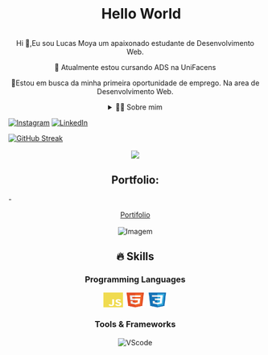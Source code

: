 <!-- TiTulo-->
<div id="user-content-toc">
  <ul align="center">
    <summary><h1 style="display: inline-block">Hello World</h1></summary>
</div>


<!-- Presentation -->
<div align="center">
<p>
  Hi 👋,Eu sou Lucas Moya um apaixonado estudante de Desenvolvimento Web.

🌱 Atualmente estou cursando ADS na UniFacens 

   🔭Estou em busca da minha primeira oportunidade de emprego. Na area de Desenvolvimento Web.
</p>

<!-- Dropdown -->
<details>
  <summary>👨‍💻 Sobre mim</summary>

-💬 Tenho 20 anos e atualmente moro em Sorocaba-SP. Tenho um pouco de experiência com HTML, CSS e JavaScript.  Recentemente, participei de um projeto "Portas Abertas" na faculdade, o que me ajudou a desenvolver habilidades importantes como gestão de comunidades, lógica e comunicação.

-⚡ Gosto muito de jogar jogos no computador e também tenho um grande interesse por culinária. Sempre procuro visualizar projetos de outras pessoas para adquirir conhecimento e aprimorar minhas habilidades. Acredito que nossos interesses pessoais contribuem para uma percepção mais refinada das coisas e resolução de problemas.
</details>
  </div>

<!-- Links -->

[![Instagram](https://img.shields.io/badge/Instagram-E4405F?style=for-the-badge&logo=instagram&logoColor=white)](https://www.instagram.com/Lucas__moyaa/)
[![LinkedIn](https://img.shields.io/badge/LinkedIn-0077B5?style=for-the-badge&logo=linkedin&logoColor=white)](https://www.linkedin.com/in/lucas-moyaa/)



<!--  GitHub Streak -->
[![GitHub Streak](https://streak-stats.demolab.com?user=LucasMoyaa&theme=black-ice&card_width=900)](https://git.io/streak-stats)

<!-- Visit-counter -->
<p align="center"><img align="center" src="https://visit-counter.vercel.app/counter.png?page=&s=40&c=00b3ff&bg=00000000&no=2&ff=digii&tb=Visitantes%3A+&ta=" /></p> 


<!-- Portifolio -->
##  <div align="center"> Portfolio:
-<div align="center"> [Portifolio](https://portifoliolm.netlify.app/)
  </div>


<!-- GIF -->
<p align="center">
  <img align="center" src="https://github.com/VariableBee/VariableBee/assets/77739311/4e9f41af-6b57-49a7-b15a-74322e96b4d7" alt="Imagem">
</p>


##  <div align="center" >🔥 Skills  </div>
<!-- Skills: Programming Languages -->
  <div style="flex-basis: 48%;" align="center">
    <h3>Programming Languages</h3>
    <img align="center" alt="Js" height="30" width="40" src="https://raw.githubusercontent.com/devicons/devicon/master/icons/javascript/javascript-plain.svg">
    <img align="center" alt="HTML" height="30" width="40" src="https://raw.githubusercontent.com/devicons/devicon/master/icons/html5/html5-original.svg">
    <img align="center" alt="CSS" height="30" width="40" src="https://raw.githubusercontent.com/devicons/devicon/master/icons/css3/css3-original.svg">
 
  </div>
  
  <!-- Skills: Tools & Frameworks -->
  <div style="flex-basis: 48%;" align="center">
    <h3>Tools & Frameworks</h3>
    <img align="center" alt="VScode" height="30" width="40" src="https://cdn.jsdelivr.net/gh/devicons/devicon/icons/vscode/vscode-original.svg">
   
  </div>



